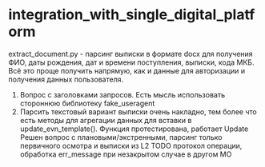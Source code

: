 # integration_with_single_digital_platform
extract_document.py - парсинг выписки в формате docx для получения ФИО, даты рождения, дат и времени поступления, выписки, кода МКБ. Всё это проще получить напрямую, как и данные для авторизации и получения данных пользователя.
1. Вопрос с заголовками запросов. Есть мысль использовать стороннюю библиотеку fake_useragent
2. Парсить текстовый вариант выписки очень накладно, тем более что есть методы для агрегации данных для вставки в update_evn_template(). Функция протестирована, работает
Update
Решен вопрос с плановыми/экстренными, парсинг только первичного осмотра и выписки из L2
TODO протокол операции, обработка err_message при незакрытом случае в другом МО

